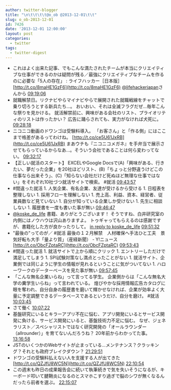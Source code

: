 ```yaml
---
author: twitter-blogger
title: "\n\t\t\t\t@o_ob @2013-12-01\t\t"
slug: o_ob-2013-12-01
id: 7426
date: '2013-12-01 12:00:00'
layout: post
categories:
  - twitter
tags:
  - twitter-digest
---
```


*   これはよく出来た記事、でもこんな満たされたチームが本当にクリエイティブな仕事ができるのかは疑問が残る／最強にクリエイティブなチームを作るのに必要な「5人の存在」 : ライフハッカー［日本版］ [http://t.co/8maHE1GzF6](http://t.co/8maHE1GzF6) [@lifehackerjapan](http://twitter.com/lifehackerjapan)さんから [09:19:06](http://twitter.com/o_ob/statuses/406940485211545600)
*   就職解禁日。リクナビやらマイナビやらで展開された就職戦線をチャットで乗り切ろうとする新兵たち…。 おいおい、それは全滅フラグだぜ...毎年こんな祭りを見かける。 就活解禁前に、興味がある会社のリスト、プライオリティのリストは作ったかい？ 広告に踊らされても、実力がなければ犬死に。 [09:28:18](http://twitter.com/o_ob/statuses/406942799741739008)
*   ニコニコ動画のドワンゴは受験料導入。 「お客さん」と「作る側」にはここまで格差があるってわけね。 [http://t.co/ce5U61JxRB](http://t.co/ce5U61JxRB) まあウチも『ニコニコメガネ』を手弁当で展示させてもらっているからなあ…。そういう会社であることは何ら変わってない。 [09:32:17](http://twitter.com/o_ob/statuses/406943800850796544)
*   【正しい就活のスタート】 EXCELやGoogle Docsで(A)「興味がある、行きたい、夢だった企業」を20社ほどリスト、(B)「ちょっと分野違うけどこの仕事なら出来そう」、(C)「知らない会社だけど死ぬほど無理な仕事ではない」をそれぞれ10社づつ就活サイトで検索。 #就活 [09:43:57](http://twitter.com/o_ob/statuses/406946735055855616)
*   #間違った就活 1\. 人気企業、有名企業、友達が受けるから受ける 1\. 日程表を整理しない 1\. 採用フローを理解しない 1\. 売上高、利益、資本、経営者、従業員数など見ていない 1\. 自分が知っている企業しか受けない 1\. 先生に相談しない 1\. 履歴書を一度も書いた事が無い [09:46:47](http://twitter.com/o_ob/statuses/406947448498581504)
*   [@koske_de_life](http://twitter.com/koske_de_life) 書籍、ありがとうございます！ そうですね、白井研究室の内側にはノウハウは沢山ありますよ。 トゥギャってもらえるのは感謝ですが、書籍化した方が良かったりして。 [in reply to koske_de_life](http://twitter.com/koske_de_life/statuses/406948161022738432) [09:51:32](http://twitter.com/o_ob/statuses/406948647293554688)
*   "最後の"ってのが／ #就活 最後の１２月解禁　人材確保へ手法ひと工夫　景気好転も大手「量より質」（産経新聞） - Y!ニュース [http://t.co/ObcFZptaRC](http://t.co/ObcFZptaRC) [09:53:43](http://twitter.com/o_ob/statuses/406949193949790208)
*   #間違った就活 1\. 就活サイトで上から順にクリック 1\. エントリーしただけで満足してしまう 1\. SPI試験対策なし満点とったことがない 1\. 就活サイト、企業側では同じように学生の情報が見れるということに気がついてない 1\. ハローワークのデーターベースを見た事が無い [09:57:45](http://twitter.com/o_ob/statuses/406950208530944000)
*   「こんな無名企業いらね」って言ってる学生。 企業側からは「こんな無名大学の糞学生いらね」って言われている。 煌びやかな採用情報広告カタログに眼を奪われ、自分自身の履歴書を磨いて輝かせなければ、企業が効率よく大量に予定調整できるデータベースであるというだけ、自分を磨け。 #就活 [10:03:45](http://twitter.com/o_ob/statuses/406951721236045825)
*   さて働く [10:07:22](http://twitter.com/o_ob/statuses/406952631651667968)
*   基盤研究にいるとキラーアプリ不在に悩む、アプリ開発にいるとサービス開発に負ける、サービス開発にいると、基盤技術力不足に悩む。 なぜ、ジェネラリスト／スペシャリストではなく研究開発の「オールラウンダー（allrounder）」を育てないんだろうね？ 20年前からわかってた事。 [13:16:58](http://twitter.com/o_ob/statuses/407000346267893760)
*   JSTのいくつかのWebサイトが止まっている…メンテナンス？クラッキング？それとも政府ブレイクダウン？ [21:29:51](http://twitter.com/o_ob/statuses/407124381832212480)
*   ドワンゴの受験料払えない人を支援する人が出てきた [http://t.co/QZJfU8WC5N](http://t.co/QZJfU8WC5N) [22:10:54](http://twitter.com/o_ob/statuses/407134712126132224)
*   この週末も昨日の成果報告会に続いて執筆続きで気を失いそうになるが、キーボード叩いて腱鞘炎になるのとスマホこすり過ぎで脳のシワが無くなるんだったら前者を選ぶ。 [22:15:07](http://twitter.com/o_ob/statuses/407135772928532481)